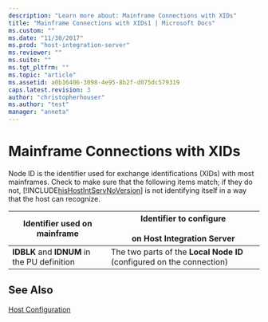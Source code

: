 ```yaml
---
description: "Learn more about: Mainframe Connections with XIDs"
title: "Mainframe Connections with XIDs1 | Microsoft Docs"
ms.custom: ""
ms.date: "11/30/2017"
ms.prod: "host-integration-server"
ms.reviewer: ""
ms.suite: ""
ms.tgt_pltfrm: ""
ms.topic: "article"
ms.assetid: a0b16406-3098-4e95-8b2f-d075dc579319
caps.latest.revision: 3
author: "christopherhouser"
ms.author: "test"
manager: "anneta"
---
```

# Mainframe Connections with XIDs
Node ID is the identifier used for exchange identifications (XIDs) with most mainframes. Check to make sure that the following items match; if they do not, [!INCLUDE[hisHostIntServNoVersion](../includes/hishostintservnoversion-md.md)] is not identifying itself in a way that the host can recognize.  
  
|Identifier used on mainframe|Identifier to configure<br /><br /> on Host Integration Server|  
|----------------------------------|------------------------------------------------------------|  
|**IDBLK** and **IDNUM** in the PU definition|The two parts of the **Local Node ID** (configured on the connection)|  
  
## See Also  
 [Host Configuration](../core/host-configuration1.md)
